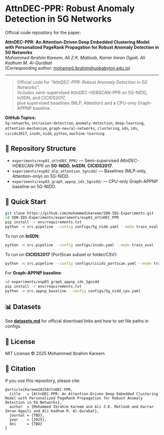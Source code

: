 # AttnDEC-PPR: Robust Anomaly Detection in 5G Networks

Official code repository for the paper:

**AttnDEC-PPR: An Attention-Driven Deep Embedded Clustering Model with Personalized PageRank Propagation for Robust Anomaly Detection in 5G Networks**  
*Mohammed Ibrahim Kareem, Ali Z.K. Matloob, Karrar Imran Ogaili, Ali Kadhum M. Al-Qurabat*  
(Corresponding author: mohamed.ibrahim@uobabylon.edu.iq)

---

> Official code for *"AttnDEC-PPR: Robust Anomaly Detection in 5G Networks"*.  
Includes semi-supervised AttnDEC-HDBSCAN-PPR on 5G-NIDD, InSDN, and CICIDS2017,  
plus supervised baselines (MLP, Attention) and a CPU-only Graph-APPNP baseline.

**GitHub Topics:**  
`5g-networks`, `intrusion-detection`, `anomaly-detection`, `deep-learning`,  
`attention-mechanism`, `graph-neural-networks`, `clustering`, `sdn`, `ids`,  
`cicids2017`, `insdn`, `nidd`, `python`, `machine-learning`

## 📂 Repository Structure
- `experiments/exp01_attnDEC_PPR/` — Semi-supervised AttnDEC-HDBSCAN-PPR on **5G-NIDD**, **InSDN**, **CICIDS2017**.  
- `experiments/exp02_mlp_attention_5gnidd/` — Baselines (MLP-only, Attention-only) on 5G-NIDD.  
- `experiments/exp03_graph_appnp_ids_5gnidd/` — CPU-only Graph-APPNP baseline on 5G-NIDD.

## 🚀 Quick Start
```bash
git clone https://github.com/mohammedikareem/SDN-IDS-Experiments.git
cd SDN-IDS-Experiments/experiments/exp01_attnDEC_PPR
pip install -r env/requirements.txt
python -m src.pipeline --config configs/5g_nidd.yaml --mode train_eval
```

To run on **InSDN**:
```bash
python -m src.pipeline --config configs/insdn.yaml --mode train_eval
```

To run on **CICIDS2017** (PortScan subset or folder/CSV):
```bash
python -m src.pipeline --config configs/cicids_portscan.yaml --mode train_eval
```

For **Graph-APPNP baseline**:
```bash
cd experiments/exp03_graph_appnp_ids_5gnidd
pip install -r env/requirements.txt
python -m src.appnp_baseline --config configs/5g_nidd_cpu.yaml
```

## 📊 Datasets
See **[datasets.md](./datasets.md)** for official download links and how to set file paths in configs.

## 📜 License
MIT License © 2025 Mohammed Ibrahim Kareem

## 📖 Citation
If you use this repository, please cite:

```
@article{Kareem2025AttnDEC-PPR,
  title   = {AttnDEC-PPR: An Attention-Driven Deep Embedded Clustering Model with Personalized PageRank Propagation for Robust Anomaly Detection in 5G Networks},
  author  = {Mohammed Ibrahim Kareem and Ali Z.K. Matloob and Karrar Imran Ogaili and Ali Kadhum M. Al-Qurabat},
  journal = {TBD},
  year    = {2025},
  doi     = {TBD}
}
```
